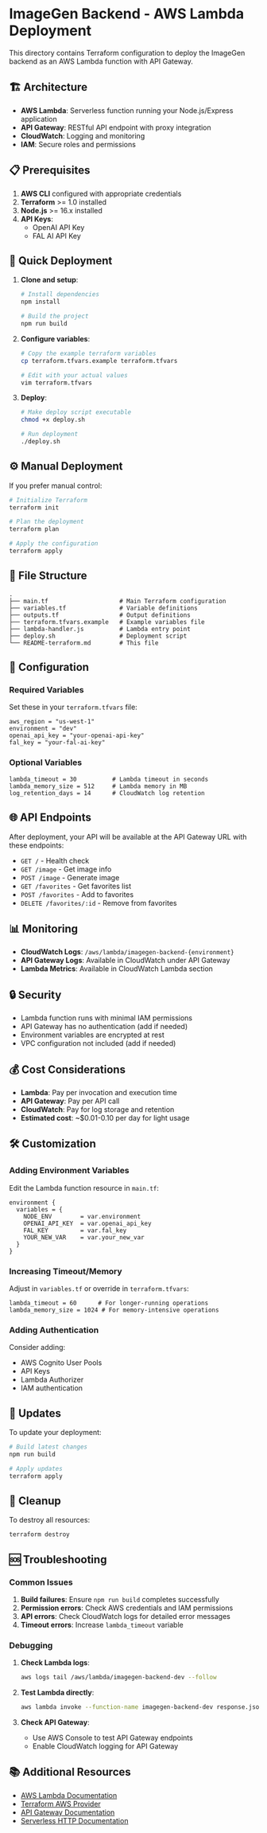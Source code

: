 # ImageGen Backend - AWS Lambda Deployment

This directory contains Terraform configuration to deploy the ImageGen backend as an AWS Lambda function with API Gateway.

## 🏗️ Architecture

- **AWS Lambda**: Serverless function running your Node.js/Express application
- **API Gateway**: RESTful API endpoint with proxy integration
- **CloudWatch**: Logging and monitoring
- **IAM**: Secure roles and permissions

## 📋 Prerequisites

1. **AWS CLI** configured with appropriate credentials
2. **Terraform** >= 1.0 installed
3. **Node.js** >= 16.x installed
4. **API Keys**:
   - OpenAI API Key
   - FAL AI API Key

## 🚀 Quick Deployment

1. **Clone and setup**:
   ```bash
   # Install dependencies
   npm install
   
   # Build the project
   npm run build
   ```

2. **Configure variables**:
   ```bash
   # Copy the example terraform variables
   cp terraform.tfvars.example terraform.tfvars
   
   # Edit with your actual values
   vim terraform.tfvars
   ```

3. **Deploy**:
   ```bash
   # Make deploy script executable
   chmod +x deploy.sh
   
   # Run deployment
   ./deploy.sh
   ```

## ⚙️ Manual Deployment

If you prefer manual control:

```bash
# Initialize Terraform
terraform init

# Plan the deployment
terraform plan

# Apply the configuration
terraform apply
```

## 📁 File Structure

```
.
├── main.tf                    # Main Terraform configuration
├── variables.tf               # Variable definitions
├── outputs.tf                 # Output definitions
├── terraform.tfvars.example   # Example variables file
├── lambda-handler.js          # Lambda entry point
├── deploy.sh                  # Deployment script
└── README-terraform.md        # This file
```

## 🔧 Configuration

### Required Variables

Set these in your `terraform.tfvars` file:

```hcl
aws_region = "us-west-1"
environment = "dev"
openai_api_key = "your-openai-api-key"
fal_key = "your-fal-ai-key"
```

### Optional Variables

```hcl
lambda_timeout = 30          # Lambda timeout in seconds
lambda_memory_size = 512     # Lambda memory in MB
log_retention_days = 14      # CloudWatch log retention
```

## 🌐 API Endpoints

After deployment, your API will be available at the API Gateway URL with these endpoints:

- `GET /` - Health check
- `GET /image` - Get image info
- `POST /image` - Generate image
- `GET /favorites` - Get favorites list
- `POST /favorites` - Add to favorites
- `DELETE /favorites/:id` - Remove from favorites

## 📊 Monitoring

- **CloudWatch Logs**: `/aws/lambda/imagegen-backend-{environment}`
- **API Gateway Logs**: Available in CloudWatch under API Gateway
- **Lambda Metrics**: Available in CloudWatch Lambda section

## 🔒 Security

- Lambda function runs with minimal IAM permissions
- API Gateway has no authentication (add if needed)
- Environment variables are encrypted at rest
- VPC configuration not included (add if needed)

## 💰 Cost Considerations

- **Lambda**: Pay per invocation and execution time
- **API Gateway**: Pay per API call
- **CloudWatch**: Pay for log storage and retention
- **Estimated cost**: ~$0.01-0.10 per day for light usage

## 🛠️ Customization

### Adding Environment Variables

Edit the Lambda function resource in `main.tf`:

```hcl
environment {
  variables = {
    NODE_ENV        = var.environment
    OPENAI_API_KEY  = var.openai_api_key
    FAL_KEY         = var.fal_key
    YOUR_NEW_VAR    = var.your_new_var
  }
}
```

### Increasing Timeout/Memory

Adjust in `variables.tf` or override in `terraform.tfvars`:

```hcl
lambda_timeout = 60      # For longer-running operations
lambda_memory_size = 1024 # For memory-intensive operations
```

### Adding Authentication

Consider adding:
- AWS Cognito User Pools
- API Keys
- Lambda Authorizer
- IAM authentication

## 🔄 Updates

To update your deployment:

```bash
# Build latest changes
npm run build

# Apply updates
terraform apply
```

## 🧹 Cleanup

To destroy all resources:

```bash
terraform destroy
```

## 🆘 Troubleshooting

### Common Issues

1. **Build failures**: Ensure `npm run build` completes successfully
2. **Permission errors**: Check AWS credentials and IAM permissions
3. **API errors**: Check CloudWatch logs for detailed error messages
4. **Timeout errors**: Increase `lambda_timeout` variable

### Debugging

1. **Check Lambda logs**:
   ```bash
   aws logs tail /aws/lambda/imagegen-backend-dev --follow
   ```

2. **Test Lambda directly**:
   ```bash
   aws lambda invoke --function-name imagegen-backend-dev response.json
   ```

3. **Check API Gateway**:
   - Use AWS Console to test API Gateway endpoints
   - Enable CloudWatch logging for API Gateway

## 📚 Additional Resources

- [AWS Lambda Documentation](https://docs.aws.amazon.com/lambda/)
- [Terraform AWS Provider](https://registry.terraform.io/providers/hashicorp/aws/latest/docs)
- [API Gateway Documentation](https://docs.aws.amazon.com/apigateway/)
- [Serverless HTTP Documentation](https://github.com/dougmoscrop/serverless-http) 
